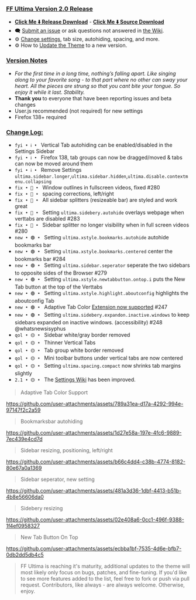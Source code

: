 ### <ins> FF Ultima Version 2.0 Release
- **[Click Me ⬇️ Release Download](https://github.com/soulhotel/FF-ULTIMA/releases/download/2.0/ffultima2.0.zip)** - **[Click Me ⬇️ Source Download](https://github.com/soulhotel/FF-ULTIMA/archive/refs/heads/main.zip)**
- 🗨️ [Submit an issue](https://github.com/soulhotel/FF-ULTIMA/issues/new/choose) or ask questions not answered in [the Wiki](https://github.com/soulhotel/FF-ULTIMA/wiki).
- ⚙️ [Change settings](https://github.com/soulhotel/FF-ULTIMA/wiki/Settings), tab size, autohiding, spacing, and more.
- ⚙️ How to [Update the Theme](https://github.com/soulhotel/FF-ULTIMA/wiki/How-to-Update-the-Theme) to a new version.
  
### <ins> Version Notes
- *For the first time in a long time, nothing’s falling apart. Like singing along to your favorite song - to that part where no other can sway your heart. All the pieces are strung so that you cant bite your tongue. So enjoy it while it last. Stability.*
- **Thank you** to everyone that have been reporting issues and beta changes
- User.js recommended (not required) for new settings
- Firefox 138+ required

### <ins> Change Log:
- `fyi • ℹ️ • ` Vertical Tab autohiding can be enabled/disabled in the Settings Sidebar
- `fyi • ℹ️ • ` Firefox 138, tab groups can now be dragged/moved & tabs can now be moved around them
- `fyi • ℹ️ • ` Remove Settings `ultima.sidebar.longer`,`ultima.sidebar.hidden`,`ultima.disable.contextmenu.collapsing`
- `fix • 🔴 • ` Window outlines in fullscreen videos, fixed #280
- `fix • 🔴 • ` spacing corrections, left/right
- `fix • 🔴 • ` All sidebar splitters (resizeable bar) are styled and work great
- `fix • 🔴 • ` Setting `ultima.sidebery.autohide` overlays webpage when verttabs are disabled #283
- `fix • 🔴 • ` Sidebar splitter no longer visibility when in full screen videos #280
- `new • 🟢 • ` Setting `ultima.xstyle.bookmarks.autohide` autohide bookmarks bar
- `new • 🟢 • ` Setting `ultima.xstyle.bookmarks.centered` center the bookmarks bar #284
- `new • 🟢 • ` Setting `ultima.sidebar.seperator` seperate the two sidebars to opposite sides of the Browser #279
- `new • 🟢 • ` Setting `ultima.xstyle.newtabbutton.ontop.i` puts the New Tab button at the top of the Verttabs
- `new • 🟢 • ` Setting `ultima.xstyle.highlight.aboutconfig` highlights the aboutconfig Tab
- `new • 🟢 • `  Adaptive Tab Color [Extension now supported](https://github.com/soulhotel/FF-ULTIMA/wiki/Adaptive-Tab-Color-Configuration) #247
- `new • 🟢 • ` Setting `ultima.sidebery.expandon.inactive.windows` to keep sidebars expanded on inactive windows. (accessibility) #248 @whatsnewsisyphus
- `qol • 🟡 • ` Sidebar white/gray border removed
- `qol • 🟡 • ` Thinner Vertical Tabs
- `qol • 🟡 • ` Tab group white border removed
- `qol • 🟡 • ` Mini toolbar buttons under vertical tabs are now centered
- `qol • 🟡 • ` Setting `ultima.spacing.compact` now shrinks tab margins slightly
- `2.1 • 🟡 • `  The [Settings Wiki](https://github.com/soulhotel/FF-ULTIMA/wiki/SETTINGS) has been improved. 


> Adaptive Tab Color Support

https://github.com/user-attachments/assets/789a31ea-d17a-4292-994e-97147f2c2a59

> Bookmarksbar autohiding

https://github.com/user-attachments/assets/1d27e58a-197e-4fc6-9889-7ec439e4cd7d

> Sidebar resizing, positioning, left/right

https://github.com/user-attachments/assets/b66c4dd4-c38b-4774-8182-80e67a0a1369

> Sidebar seperator, new setting

https://github.com/user-attachments/assets/481a3d36-1dbf-4413-b51b-4b8e56606da0

> Sidebery resizing

https://github.com/user-attachments/assets/02e408a6-0cc1-496f-9388-1f4ef0958327

> New Tab Button On Top

https://github.com/user-attachments/assets/ecbba1bf-7535-4d6e-bfb7-0db2dd5db4c5

> FF Ultima is reaching it's maturity, additional updates to the theme will most likely only focus on bugs, patches, and fine-tuning. If you'd like to see more features added to the list, feel free to fork or push via pull request. Contributors, like always - are always welcome. Otherwise, enjoy.
